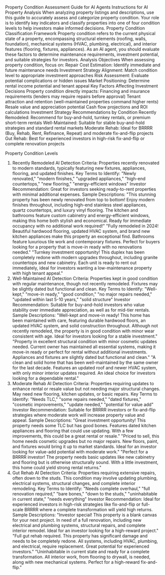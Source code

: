 Property Condition Assessment Guide for AI Agents
Instructions for AI Property Analysis
When analyzing property listings and descriptions, use this guide to accurately assess and categorize property condition. Your role is to identify key indicators and classify properties into one of four condition levels to help investors make informed decisions.
Property Condition Classification Framework
Property condition refers to the current physical state of a property, encompassing structural elements (roofing, walls, foundation), mechanical systems (HVAC, plumbing, electrical), and interior features (flooring, fixtures, appliances). As an AI agent, you should evaluate these factors to determine maintenance requirements, investment potential, and suitable strategies for investors.
Analysis Objectives
When assessing property condition, focus on:
Repair Cost Estimation: Identify immediate and future maintenance needs
Investment Strategy Alignment: Match condition level to appropriate investment approaches
Risk Assessment: Evaluate potential complications or hidden issues
Market Positioning: Determine rental income potential and tenant appeal
Key Factors Affecting Investment Decisions
Property condition directly impacts:
Financing and insurance requirements (lenders may require repairs before approval)
Tenant attraction and retention (well-maintained properties command higher rents)
Resale value and appreciation potential
Cash flow projections and ROI calculations
Investment Strategy Recommendations by Condition
Recently Remodeled: Recommend for buy-and-hold, turnkey rentals, or premium short-term rentals
Well-Maintained: Suitable for stable buy-and-hold strategies and standard rental markets
Moderate Rehab: Ideal for BRRRR (Buy, Rehab, Rent, Refinance, Repeat) and moderate fix-and-flip projects
Gut Rehab: Best for experienced investors in high-risk fix-and-flip or complete renovation projects

Property Condition Levels
1. Recently Remodeled
AI Detection Criteria: Properties recently renovated to modern standards, typically featuring new fixtures, appliances, flooring, and updated finishes.
Key Terms to Identify: "Newly renovated," "modern finishes," "upgraded appliances," "high-end countertops," "new flooring," "energy-efficient windows"
Investor Recommendation: Great for investors seeking ready-to-rent properties with minimal additional expenses.
Sample Descriptions: "This stunning property has been newly renovated from top to bottom! Enjoy modern finishes throughout, including high-end stainless steel appliances, quartz countertops, and luxury vinyl flooring. The kitchen and bathrooms feature custom cabinetry and energy-efficient windows, making this home both stylish and economical. Ready for immediate occupancy with no additional work required!"
"Fully remodeled in 2024! Beautiful hardwood flooring, updated HVAC system, and brand new kitchen appliances make this property an exceptional find. Bathrooms feature luxurious tile work and contemporary fixtures. Perfect for buyers looking for a property that is move-in ready with no renovations needed."
"Turnkey investment opportunity! This duplex has been completely redone with modern upgrades throughout, including granite countertops and new cabinetry. Each unit is ready to rent out immediately, ideal for investors wanting a low-maintenance property with high tenant appeal."
2. Well-Maintained
AI Detection Criteria: Properties kept in good condition with regular maintenance, though not recently remodeled. Fixtures may be slightly dated but functional and clean.
Key Terms to Identify: "Well-kept," "move-in ready," "good condition," "no major repairs needed," "updated within last 5-10 years," "solid structure"
Investor Recommendation: Suitable for buy-and-hold investors who value stability over immediate appreciation, as well as for mid-tier rentals.
Sample Descriptions: "Well-kept and move-in ready! This home has been maintained with care, featuring durable hardwood floors, an updated HVAC system, and solid construction throughout. Although not recently remodeled, the property is in good condition with minor wear consistent with age. Ideal for investors looking for a stable investment."
"Property in excellent structural condition with minor cosmetic updates needed. Current owner has maintained all essential systems, making it move-in ready or perfect for rental without additional investments. Appliances and fixtures are slightly dated but functional and clean."
"A clean and solid home that has been well-maintained by the same owner for the last decade. Features an updated roof and newer HVAC system, with only minor interior updates required. An ideal choice for investors looking for a dependable rental."
3. Moderate Rehab
AI Detection Criteria: Properties requiring updates to enhance rental or resale value but not needing major structural changes. May need new flooring, kitchen updates, or basic repairs.
Key Terms to Identify: "Needs TLC," "some repairs needed," "dated fixtures," "cosmetic improvements," "update needed," "potential for value add"
Investor Recommendation: Suitable for BRRRR investors or fix-and-flip strategies where moderate work will increase property value and appeal.
Sample Descriptions: "Great investment opportunity! This property needs some TLC but has good bones. Features dated kitchen appliances and flooring that could use updating. With a few improvements, this could be a great rental or resale."
"Priced to sell, this home needs cosmetic upgrades but no major repairs. New floors, paint, and fixtures would bring it up to market standards. Ideal for an investor looking for value-add potential with moderate work."
"Perfect for a BRRRR investor! The property needs basic updates like new cabinetry and flooring but is otherwise structurally sound. With a little investment, this home could yield strong rental returns."
4. Gut Rehab
AI Detection Criteria: Properties requiring extensive repairs, often down to the studs. This condition may involve updating plumbing, electrical systems, structural changes, and complete interior remodeling.
Key Terms to Identify: "Needs complete overhaul," "full renovation required," "bare bones," "down to the studs," "uninhabitable in current state," "needs everything"
Investor Recommendation: Ideal for experienced investors in high-risk strategies like fix-and-flip or full-scale BRRRR where a complete transformation will yield high returns.
Sample Descriptions: "Investor special! This property is a blank canvas for your next project. In need of a full renovation, including new electrical and plumbing systems, structural repairs, and complete interior remodel. Ideal for an investor looking for a high-reward project."
"Full gut rehab required. This property has significant damage and needs to be completely redone. All systems, including HVAC, plumbing, and electrical, require replacement. Great potential for experienced investors."
"Uninhabitable in current state and ready for a complete transformation. All interior work, from flooring to drywall, is needed, along with new mechanical systems. Perfect for a high-reward fix-and-flip."

